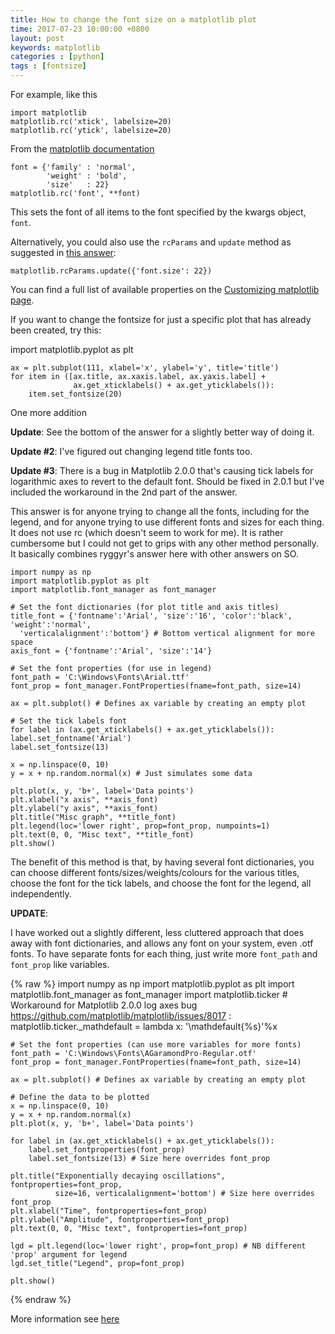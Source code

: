 ```yaml
---
title: How to change the font size on a matplotlib plot
time: 2017-07-23 10:00:00 +0800
layout: post
keywords: matplotlib
categories : [python]
tags : [fontsize]
---
```


For example, like this

    import matplotlib     
    matplotlib.rc('xtick', labelsize=20)     
    matplotlib.rc('ytick', labelsize=20)

From the [matplotlib documentation][1]

	font = {'family' : 'normal',
	        'weight' : 'bold',
	        'size'   : 22}	
	matplotlib.rc('font', **font)

This sets the font of all items to the font specified by the kwargs object, `font`.

Alternatively, you could also use the `rcParams` and `update` method as suggested in [this answer][2]:

`matplotlib.rcParams.update({'font.size': 22})`

You can find a full list of available properties on the [Customizing matplotlib page][3].

If you want to change the fontsize for just a specific plot that has already been created, try this:

import matplotlib.pyplot as plt

    ax = plt.subplot(111, xlabel='x', ylabel='y', title='title')
    for item in ([ax.title, ax.xaxis.label, ax.yaxis.label] +
                  ax.get_xticklabels() + ax.get_yticklabels()):
        item.set_fontsize(20)

One more addition

**Update**: See the bottom of the answer for a slightly better way of doing it.

**Update #2**: I've figured out changing legend title fonts too.

**Update #3**: There is a bug in Matplotlib 2.0.0 that's causing tick labels for logarithmic axes to revert to the default font. Should be fixed in 2.0.1 but I've included the workaround in the 2nd part of the answer.

This answer is for anyone trying to change all the fonts, including for the legend, and for anyone trying to use different fonts and sizes for each thing. It does not use rc (which doesn't seem to work for me). It is rather cumbersome but I could not get to grips with any other method personally. It basically combines ryggyr's answer here with other answers on SO.

	import numpy as np
	import matplotlib.pyplot as plt
	import matplotlib.font_manager as font_manager
	
	# Set the font dictionaries (for plot title and axis titles)
	title_font = {'fontname':'Arial', 'size':'16', 'color':'black', 'weight':'normal',
	  'verticalalignment':'bottom'} # Bottom vertical alignment for more space
	axis_font = {'fontname':'Arial', 'size':'14'}
	
	# Set the font properties (for use in legend)   
	font_path = 'C:\Windows\Fonts\Arial.ttf'
	font_prop = font_manager.FontProperties(fname=font_path, size=14)
	
	ax = plt.subplot() # Defines ax variable by creating an empty plot
	
	# Set the tick labels font
	for label in (ax.get_xticklabels() + ax.get_yticklabels()):
	label.set_fontname('Arial')
	label.set_fontsize(13)
	
	x = np.linspace(0, 10)
	y = x + np.random.normal(x) # Just simulates some data
	
	plt.plot(x, y, 'b+', label='Data points')
	plt.xlabel("x axis", **axis_font)
	plt.ylabel("y axis", **axis_font)
	plt.title("Misc graph", **title_font)
	plt.legend(loc='lower right', prop=font_prop, numpoints=1)
	plt.text(0, 0, "Misc text", **title_font)
	plt.show()

The benefit of this method is that, by having several font dictionaries, you can choose different fonts/sizes/weights/colours for the various titles, choose the font for the tick labels, and choose the font for the legend, all independently.

**UPDATE**:

I have worked out a slightly different, less cluttered approach that does away with font dictionaries, and allows any font on your system, even .otf fonts. To have separate fonts for each thing, just write more `font_path` and `font_prop` like variables.

{% raw %} 
	import numpy as np
	import matplotlib.pyplot as plt
	import matplotlib.font_manager as font_manager
	import matplotlib.ticker
	# Workaround for Matplotlib 2.0.0 log axes bug https://github.com/matplotlib/matplotlib/issues/8017 :
	matplotlib.ticker._mathdefault = lambda x: '\\mathdefault{%s}'%x 
	
	# Set the font properties (can use more variables for more fonts)
	font_path = 'C:\Windows\Fonts\AGaramondPro-Regular.otf'
	font_prop = font_manager.FontProperties(fname=font_path, size=14)
	
	ax = plt.subplot() # Defines ax variable by creating an empty plot
	
	# Define the data to be plotted
	x = np.linspace(0, 10)
	y = x + np.random.normal(x)
	plt.plot(x, y, 'b+', label='Data points')
	
	for label in (ax.get_xticklabels() + ax.get_yticklabels()):
	    label.set_fontproperties(font_prop)
	    label.set_fontsize(13) # Size here overrides font_prop
	
	plt.title("Exponentially decaying oscillations", fontproperties=font_prop,
	          size=16, verticalalignment='bottom') # Size here overrides font_prop
	plt.xlabel("Time", fontproperties=font_prop)
	plt.ylabel("Amplitude", fontproperties=font_prop)
	plt.text(0, 0, "Misc text", fontproperties=font_prop)
	
	lgd = plt.legend(loc='lower right', prop=font_prop) # NB different 'prop' argument for legend
	lgd.set_title("Legend", prop=font_prop)
	
	plt.show()
{% endraw %} 

More information see [here][4]

   [1]: http://matplotlib.sourceforge.net/api/matplotlib_configuration_api.html#matplotlib.rc
   [2]: https://stackoverflow.com/questions/3899980/how-to-change-the-font-size-on-a-matplotlib-plot
   [3]: http://matplotlib.org/users/customizing.html
   [4]:https://stackoverflow.com/questions/3899980/how-to-change-the-font-size-on-a-matplotlib-plot

